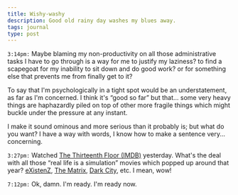 ```yaml
---
title: Wishy-washy
description: Good old rainy day washes my blues away.
tags: journal
type: post
---
```


`3:14pm:` Maybe blaming my non-productivity on all those administrative tasks I have to go through is a way for me to justify my laziness? to find a scapegoat for my inability to sit down and do good work? or for something else that prevents me from finally get to it?

To say that I'm psychologically in a tight spot would be an understatement, as far as I'm concerned. I think it's “good so far” but that... some very heavy things are haphazardly piled on top of other more fragile things which might buckle under the pressure at any instant.

I make it sound ominous and more serious than it probably is; but what do you want? I have a way with words, I know how to make a sentence very... concerning.

`3:27pm:` Watched [The Thirteenth Floor (IMDB)](https://www.imdb.com/title/tt0139809) yesterday. What's the deal with all those “real life is a simulation” movies which popped up around that year? [eXistenZ](https://www.imdb.com/title/tt0120907), [The Matrix](https://www.imdb.com/title/tt0133093), [Dark City](https://www.imdb.com/title/tt0118929), etc. I mean, wow!

`7:12pm:` Ok, damn. I'm ready. I'm ready now.